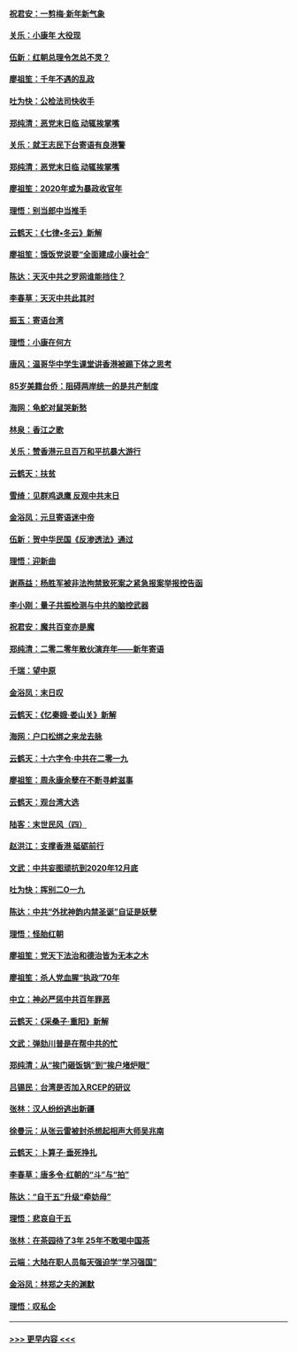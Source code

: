 #### [祝君安：一剪梅‧新年新气象](../pages/nsc993/n11776340.md?t=01082333) 
#### [关乐：小康年 大役现](../pages/nsc993/n11774213.md?t=01082333) 
#### [伍新：红朝总理令怎总不灵？](../pages/nsc993/n11770813.md?t=01082333) 
#### [廖祖笙：千年不遇的乱政](../pages/nsc993/n11770373.md?t=01082333) 
#### [吐为快：公检法司快收手](../pages/nsc993/n11770359.md?t=01082333) 
#### [郑纯清：恶党末日临 动辄挨掌嘴](../pages/nsc993/n11769912.md?t=01082333) 
#### [关乐：就王志民下台寄语有良港警](../pages/nsc993/n11769903.md?t=01082333) 
#### [郑纯清：恶党末日临 动辄挨掌嘴](../pages/nsc993/n11769356.md?t=01082333) 
#### [廖祖笙：2020年或为暴政收官年](../pages/nsc993/n11768216.md?t=01082333) 
#### [理悟：别当郎中当推手](../pages/nsc993/n11768243.md?t=01082333) 
#### [云鹤天：《七律▪冬云》新解](../pages/nsc993/n11768204.md?t=01082333) 
#### [廖祖笙：饿饭党说要“全面建成小康社会”](../pages/nsc993/n11767482.md?t=01082333) 
#### [陈达：天灭中共之罗网谁能挡住？](../pages/nsc993/n11767465.md?t=01082333) 
#### [李春草：天灭中共此其时](../pages/nsc993/n11767452.md?t=01082333) 
#### [振玉：寄语台湾](../pages/nsc993/n11767432.md?t=01082333) 
#### [理悟：小康在何方](../pages/nsc993/n11767394.md?t=01082333) 
#### [唐风：温哥华中学生课堂讲香港被踢下体之思考](../pages/nsc993/n11766848.md?t=01082333) 
#### [85岁美籍台侨：阻碍两岸统一的是共产制度](../pages/nsc993/n11765043.md?t=01082333) 
#### [海网：龟蛇对鼠哭新愁](../pages/nsc993/n11764895.md?t=01082333) 
#### [林泉：香江之歌](../pages/nsc993/n11764415.md?t=01082333) 
#### [关乐：赞香港元旦百万和平抗暴大游行](../pages/nsc993/n11764382.md?t=01082333) 
#### [云鹤天：扶贫](../pages/nsc993/n11764245.md?t=01082333) 
#### [雪绮：见群鸡退鹰  反观中共末日](../pages/nsc993/n11762112.md?t=01082333) 
#### [金浴凤：元旦寄语迷中帝](../pages/nsc993/n11761788.md?t=01082333) 
#### [伍新：贺中华民国《反渗透法》通过](../pages/nsc993/n11761994.md?t=01082333) 
#### [理悟：迎新曲](../pages/nsc993/n11761152.md?t=01082333) 
#### [谢燕益：杨胜军被非法拘禁致死案之紧急报案举报控告函](../pages/nsc993/n11756134.md?t=01082333) 
#### [李小刚：量子共振检测与中共的脑控武器](../pages/nsc993/n11754518.md?t=01082333) 
#### [祝君安：魔共百变亦是魔](../pages/nsc993/n11754469.md?t=01082333) 
#### [郑纯清：二零二零年散伙演弃年——新年寄语](../pages/nsc993/n11754195.md?t=01082333) 
#### [千瑞：望中原](../pages/nsc993/n11754159.md?t=01082333) 
#### [金浴凤：末日叹](../pages/nsc993/n11752359.md?t=01082333) 
#### [云鹤天：《忆秦娥‧娄山关》新解](../pages/nsc993/n11752348.md?t=01082333) 
#### [海网：户口松绑之来龙去脉](../pages/nsc993/n11752328.md?t=01082333) 
#### [云鹤天：十六字令‧中共在二零一九](../pages/nsc993/n11752305.md?t=01082333) 
#### [廖祖笙：周永康余孽在不断寻衅滋事](../pages/nsc993/n11751013.md?t=01082333) 
#### [云鹤天：观台湾大选](../pages/nsc993/n11751007.md?t=01082333) 
#### [陆客：末世民风（四）](../pages/nsc993/n11749203.md?t=01082333) 
#### [赵洪江：支撑香港 砥砺前行](../pages/nsc993/n11748482.md?t=01082333) 
#### [文武：中共妄图顽抗到2020年12月底](../pages/nsc993/n11748446.md?t=01082333) 
#### [吐为快：挥别二O一九](../pages/nsc993/n11748411.md?t=01082333) 
#### [陈达：中共“外扰神韵内禁圣诞”自证是妖孽](../pages/nsc993/n11748226.md?t=01082333) 
#### [理悟：怪胎红朝](../pages/nsc993/n11748206.md?t=01082333) 
#### [廖祖笙：党天下法治和德治皆为无本之木](../pages/nsc993/n11748135.md?t=01082333) 
#### [廖祖笙：杀人党血腥“执政”70年](../pages/nsc993/n11745144.md?t=01082333) 
#### [中立：神必严惩中共百年罪恶](../pages/nsc993/n11744970.md?t=01082333) 
#### [云鹤天：《采桑子‧重阳》新解](../pages/nsc993/n11744948.md?t=01082333) 
#### [文武：弹劾川普是在帮中共的忙](../pages/nsc993/n11744758.md?t=01082333) 
#### [郑纯清：从“挨门砸饭锅”到“挨户堵炉眼”](../pages/nsc993/n11744745.md?t=01082333) 
#### [吕锡民：台湾是否加入RCEP的研议](../pages/nsc993/n11744701.md?t=01082333) 
#### [张林：汉人纷纷逃出新疆](../pages/nsc993/n11743530.md?t=01082333) 
#### [徐曼沅：从张云雷被封杀想起相声大师吴兆南](../pages/nsc993/n11741816.md?t=01082333) 
#### [云鹤天：卜算子‧垂死挣扎](../pages/nsc993/n11739956.md?t=01082333) 
#### [李春草：唐多令‧红朝的“斗”与“拍”](../pages/nsc993/n11739830.md?t=01082333) 
#### [陈达：“自干五”升级“牵妨母”](../pages/nsc993/n11739724.md?t=01082333) 
#### [理悟：悲哀自干五](../pages/nsc993/n11739547.md?t=01082333) 
#### [张林：在茶园待了3年 25年不敢喝中国茶](../pages/nsc993/n11739240.md?t=01082333) 
#### [云端：大陆在职人员每天强迫学“学习强国”](../pages/nsc993/n11738735.md?t=01082333) 
#### [金浴凤：林郑之夫的渊默](../pages/nsc993/n11737735.md?t=01082333) 
#### [理悟：叹私企](../pages/nsc993/n11737715.md?t=01082333) 

----
#### [ >>> 更早内容 <<< ](../indexes/nsc993-earlier.md)
